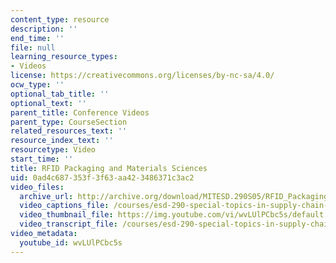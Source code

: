 ```yaml
---
content_type: resource
description: ''
end_time: ''
file: null
learning_resource_types:
- Videos
license: https://creativecommons.org/licenses/by-nc-sa/4.0/
ocw_type: ''
optional_tab_title: ''
optional_text: ''
parent_title: Conference Videos
parent_type: CourseSection
related_resources_text: ''
resource_index_text: ''
resourcetype: Video
start_time: ''
title: RFID Packaging and Materials Sciences
uid: 0ad4c687-353f-3f63-aa42-3486371c3ac2
video_files:
  archive_url: http://archive.org/download/MITESD.290S05/RFID_Packaging-and-Materials_Sciences-220k.mp4
  video_captions_file: /courses/esd-290-special-topics-in-supply-chain-management-spring-2005/2ee34e0c1a575b5bad192337b26486ef_wvLUlPCbc5s.vtt
  video_thumbnail_file: https://img.youtube.com/vi/wvLUlPCbc5s/default.jpg
  video_transcript_file: /courses/esd-290-special-topics-in-supply-chain-management-spring-2005/eb68d1387dd06e823659c68ab0fe51d5_wvLUlPCbc5s.pdf
video_metadata:
  youtube_id: wvLUlPCbc5s
---
```

